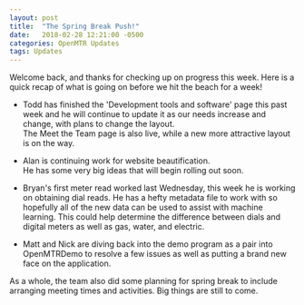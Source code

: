 ```yaml
---
layout: post
title:  "The Spring Break Push!"
date:   2018-02-28 12:21:00 -0500
categories: OpenMTR Updates
tags: Updates
---
```


Welcome back, and thanks for checking up on progress this week.  Here is a quick recap of what is
going on before we hit the beach for a week!

- Todd has finished the 'Development tools and software' page this past week and he will continue to update it as our
needs increase and change, with plans to change the layout.  
The Meet the Team page is also live, while a new more attractive layout is on the way.

- Alan is continuing work for website beautification.  
He has some very big ideas that will begin rolling out soon.

- Bryan's first meter read worked last Wednesday, this week he is working on obtaining dial reads.
He has a hefty metadata file to work with so hopefully all of the new data can be used to assist with machine learning.
This could help determine the difference between dials and digital meters as well as gas, water, and electric.

- Matt and Nick are diving back into the demo program as a pair into OpenMTRDemo to resolve a few issues as well as putting a brand new
face on the application.

As a whole, the team also did some planning for spring break to include arranging meeting times and activities.
Big things are still to come.
